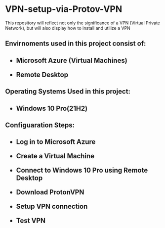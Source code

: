 # VPN-setup-via-Protov-VPN
This repository will reflect not only the significance of a VPN (Virtual Private Network), but will also display how to install and utilize a VPN


<h2> Envirnoments used in this project consist of: <h2>

- Microsoft Azure (Virtual Machines)

- Remote Desktop
  
  
<h2> Operating Systems Used in this project: <h2>
    
- Windows 10 Pro(21H2)

  
<h2> Configuaration Steps: <h2>
    
- Log in to Microsoft Azure
    
- Create a Virtual Machine 
    
- Connect to Windows 10 Pro using Remote Desktop
    
- Download ProtonVPN
    
- Setup VPN connection
    
- Test VPN
